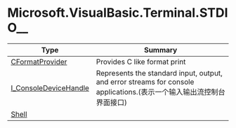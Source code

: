 ﻿
# Microsoft.VisualBasic.Terminal.STDIO__

|Type|Summary|
|----|-------|
|[CFormatProvider](./CFormatProvider.md)|Provides C like format print|
|[I_ConsoleDeviceHandle](./I_ConsoleDeviceHandle.md)|Represents the standard input, output, and error streams for console applications.(表示一个输入输出流控制台界面接口)|
|[Shell](./Shell.md)||

